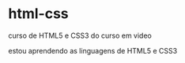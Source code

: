 # html-css
 curso de HTML5 e CSS3 do curso em video
 
estou aprendendo as linguagens de HTML5 e CSS3
